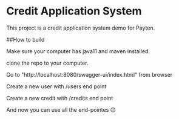 # Credit Application System

This project is a credit application system demo for Payten.

##How to build

Make sure your computer has java11 and maven installed.

clone the repo to your computer.

Go to "http://localhost:8080/swagger-ui/index.html" from browser

Create a new user with /users end point

Create a new credit with /credits end point

And now you can use all the end-pointes 😊
